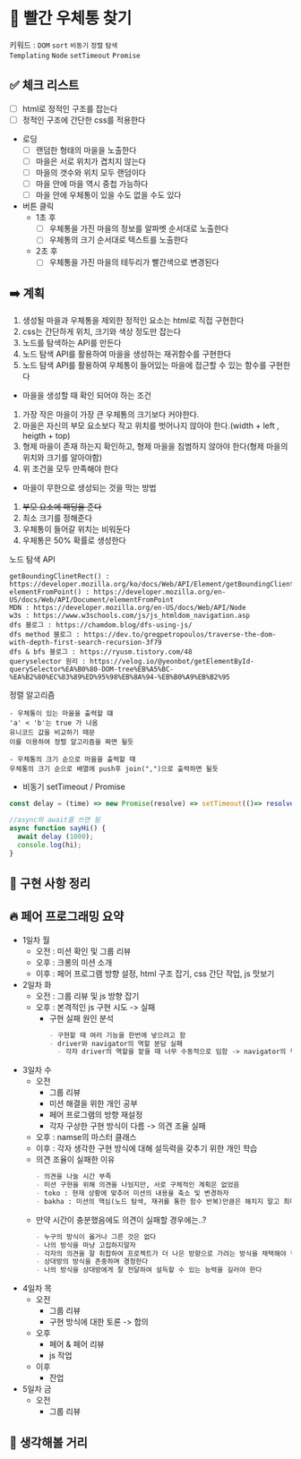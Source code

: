 # **📝 빨간 우체통 찾기**

키워드 : `DOM` `sort` `비동기` `정렬` `탐색`  
`Templating` `Node` `setTimeout` `Promise`

## **✅ 체크 리스트**

- [ ] html로 정적인 구조를 잡는다
- [ ] 정적인 구조에 간단한 css를 적용한다
- 로딩
  - [ ] 랜덤한 형태의 마을을 노출한다
  - [ ] 마을은 서로 위치가 겹치지 않는다
  - [ ] 마을의 갯수와 위치 모두 랜덤이다
  - [ ] 마을 안에 마을 역시 중첩 가능하다
  - [ ] 마을 안에 우체통이 있을 수도 없을 수도 있다
- 버튼 클릭
  - 1초 후
    - [ ] 우체통을 가진 마을의 정보를 알파벳 순서대로 노출한다
    - [ ] 우체통의 크기 순서대로 텍스트를 노출한다
  - 2초 후
    - [ ] 우체통을 가진 마을의 테두리가 빨간색으로 변경된다

## **➡️ 계획**

1. 생성될 마을과 우체통을 제외한 정적인 요소는 html로 직접 구현한다
2. css는 간단하게 위치, 크기와 색상 정도만 잡는다
3. 노드를 탐색하는 API를 만든다
4. 노드 탐색 API를 활용하여 마을을 생성하는 재귀함수를 구현한다
5. 노드 탐색 API를 활용하여 우체통이 들어있는 마을에 접근할 수 있는 함수를 구현한다

- 마을을 생성할 때 확인 되어야 하는 조건

1. 가장 작은 마을이 가장 큰 우체통의 크기보다 커야한다.
2. 마을은 자신의 부모 요소보다 작고 위치를 벗어나지 않아야 한다.(width + left , heigth + top)
3. 형제 마을이 존재 하는지 확인하고, 형제 마을을 침범하지 않아야 한다(형제 마을의 위치와 크기를 알아야함)
4. 위 조건을 모두 만족해야 한다

- 마을이 무한으로 생성되는 것을 막는 방법

1. ~~부모 요소에 패딩을 준다~~
2. 최소 크기를 정해준다
3. 우체통이 들어갈 위치는 비워둔다
4. 우체통은 50% 확률로 생성한다

노드 탐색 API

```
getBoundingClinetRect() : https://developer.mozilla.org/ko/docs/Web/API/Element/getBoundingClientRect
elementFromPoint() : https://developer.mozilla.org/en-US/docs/Web/API/Document/elementFromPoint
MDN : https://developer.mozilla.org/en-US/docs/Web/API/Node
w3s : https://www.w3schools.com/js/js_htmldom_navigation.asp
dfs 블로그 : https://chamdom.blog/dfs-using-js/
dfs method 블로그 : https://dev.to/gregpetropoulos/traverse-the-dom-with-depth-first-search-recursion-3f79
dfs & bfs 블로그 : https://ryusm.tistory.com/48
queryselector 원리 : https://velog.io/@yeonbot/getElementById-querySelector%EA%B0%80-DOM-tree%EB%A5%BC-%EA%B2%80%EC%83%89%ED%95%98%EB%8A%94-%EB%B0%A9%EB%B2%95
```

정렬 알고리즘

```
- 우체통이 있는 마을을 출력할 떄
'a' < 'b'는 true 가 나옴
유니코드 값을 비교하기 때문
이를 이용하여 정렬 알고리즘을 짜면 될듯

- 우체통의 크기 순으로 마을을 출력할 때
우체통의 크기 순으로 배열에 push후 join(",")으로 출력하면 될듯
```

- 비동기 setTimeout / Promise

```javascript
const delay = (time) => new Promise(resolve) => setTimeout(()=> resolve(),time)

//async와 await를 쓰면 됨
async function sayHi() {
  await delay (1000);
  console.log(hi);
}
```

## **📰 구현 사항 정리**

## **🔥 페어 프로그래밍 요약**

- 1일차 월
  - 오전 : 미션 확인 및 그룹 리뷰
  - 오후 : 크롱의 미션 소개
  - 이후 : 페어 프로그램 방향 설정, html 구조 잡기, css 간단 작업, js 맛보기
- 2일차 화
  - 오전 : 그룹 리뷰 및 js 방향 잡기
  - 오후 : 본격적인 js 구현 시도 -> 실패
    - 구현 실패 원인 분석
      ```markdown
      - 구현할 때 여러 기능을 한번에 넣으려고 함
      - driver와 navigator의 역할 분담 실패
        - 각자 driver의 역할을 맡을 때 너무 수동적으로 임함 -> navigator의 부담 증가
      ```
- 3일차 수
  - 오전
    - 그룹 리뷰
    - 미션 해결을 위한 개인 공부
    - 페어 프로그램의 방향 재설정
    - 각자 구상한 구현 방식이 다름 -> 의견 조율 실패
  - 오후 : namse의 마스터 클래스
  - 이후 : 각자 생각한 구현 방식에 대해 설득력을 갖추기 위한 개인 학습
  - 의견 조율이 실패한 이유
    ```markdown
    - 의견을 나눌 시간 부족
    - 미션 구현을 위해 의견을 나눴지만, 서로 구체적인 계획은 없었음
    - toko : 현재 상황에 맞추어 미션의 내용을 축소 및 변경하자
    - bakha : 미션의 핵심(노드 탐색, 재귀를 통한 함수 반복)만큼은 해치지 말고 최대한 구현 시도를 하자
    ```
  - 만약 시간이 충분했음에도 의견이 실패할 경우에는..?
    ``` markdown
    - 누구의 방식이 옳거나 그른 것은 없다
    - 나의 방식을 마냥 고집하지말자
    - 각자의 의견을 잘 취합하여 프로젝트가 더 나은 방향으로 가려는 방식을 채택해야 한다
    - 상대방의 방식을 존중하며 경청한다
    - 나의 방식을 상대방에게 잘 전달하여 설득할 수 있는 능력을 길러야 한다
    ```
- 4일차 목
  - 오전
    - 그룹 리뷰
    - 구현 방식에 대한 토론 -> 합의
  - 오후 
    - 페어 & 페어 리뷰
    - js 작업
  - 이후
    - 잔업
- 5일차 금
  - 오전
    - 그룹 리뷰

## **🤔 생각해볼 거리**
